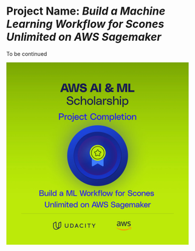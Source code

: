 # Project Name: *Build a Machine Learning Workflow for Scones Unlimited on AWS Sagemaker*

To be continued

<img src="img/badge.png" width="480">
